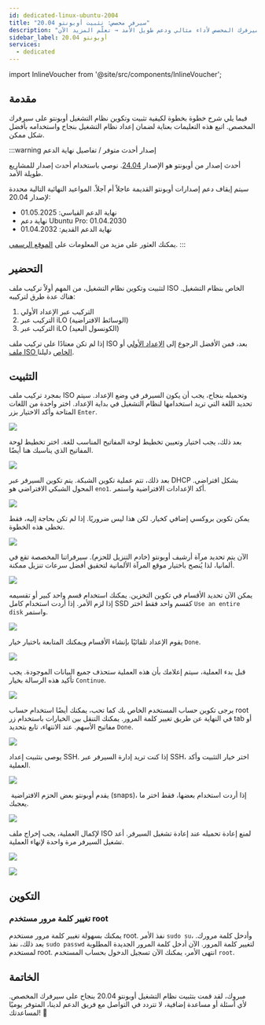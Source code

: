 ```yaml
---
id: dedicated-linux-ubuntu-2004
title: "سيرفر مخصص: تثبيت أوبونتو 20.04"
description: "اكتشف كيفية تثبيت وتكوين أوبونتو على سيرفرك المخصص لأداء مثالي ودعم طويل الأمد → تعلّم المزيد الآن"
sidebar_label: أوبونتو 20.04
services:
  - dedicated
---
```


import InlineVoucher from '@site/src/components/InlineVoucher';

## مقدمة

فيما يلي شرح خطوة بخطوة لكيفية تثبيت وتكوين نظام التشغيل أوبونتو على سيرفرك المخصص. اتبع هذه التعليمات بعناية لضمان إعداد نظام التشغيل بنجاح واستخدامه بأفضل شكل ممكن.



:::warning إصدار أحدث متوفر / تفاصيل نهاية الدعم

أحدث إصدار من أوبونتو هو الإصدار [24.04](dedicated-linux-ubuntu.md). نوصي باستخدام أحدث إصدار للمشاريع طويلة الأمد.

سيتم إيقاف دعم إصدارات أوبونتو القديمة عاجلاً أم آجلاً. المواعيد النهائية التالية محددة لإصدار 20.04:

- نهاية الدعم القياسي: 01.05.2025
- نهاية دعم Ubuntu Pro: 01.04.2030
- نهاية الدعم القديم: 01.04.2032

يمكنك العثور على مزيد من المعلومات على [الموقع الرسمي](https://ubuntu.com/about/release-cycle).
:::


<InlineVoucher />

## التحضير

لتثبيت وتكوين نظام التشغيل، من المهم أولاً تركيب ملف ISO الخاص بنظام التشغيل. هناك عدة طرق لتركيبه:

1. التركيب عبر الإعداد الأولي
2. التركيب عبر iLO (الوسائط الافتراضية)
3. التركيب عبر iLO (الكونسول البعيد)

إذا لم تكن معتادًا على تركيب ملف ISO بعد، فمن الأفضل الرجوع إلى [الإعداد الأولي](dedicated-setup.md) أو [ملف ISO الخاص](dedicated-iso.md) دليلنا.



## التثبيت

بمجرد تركيب ملف ISO وتحميله بنجاح، يجب أن يكون السيرفر في وضع الإعداد. سيتم تحديد اللغة التي تريد استخدامها لنظام التشغيل في بداية الإعداد. اختر واحدة من اللغات المتاحة وأكد الاختيار بزر `Enter`. 

![](https://screensaver01.zap-hosting.com/index.php/s/yrHMNzstM23XZH6/preview)

بعد ذلك، يجب اختيار وتعيين تخطيط لوحة المفاتيح المناسب للغة. اختر تخطيط لوحة المفاتيح الذي يناسبك هنا أيضًا. 

![](https://screensaver01.zap-hosting.com/index.php/s/x9kYGEWS5fy7Wjp/preview)

بعد ذلك، تتم عملية تكوين الشبكة. يتم تكوين السيرفر عبر DHCP بشكل افتراضي. المحول الشبكي الافتراضي هو `eno1`. أكد الإعدادات الافتراضية واستمر. 

![](https://screensaver01.zap-hosting.com/index.php/s/6mr5kAKJQ39iJt5/preview)

يمكن تكوين بروكسي إضافي كخيار. لكن هذا ليس ضروريًا. إذا لم تكن بحاجة إليه، فقط تخطى هذه الخطوة. 

![](https://screensaver01.zap-hosting.com/index.php/s/tz97Ee8ZQkxAGGb/preview)

الآن يتم تحديد مرآة أرشيف أوبونتو (خادم التنزيل للحزم). سيرفراتنا المخصصة تقع في ألمانيا، لذا يُنصح باختيار موقع المرآة الألمانية لتحقيق أفضل سرعات تنزيل ممكنة.

![](https://screensaver01.zap-hosting.com/index.php/s/xNknNyWAbd5DnsZ/preview)

يمكن الآن تحديد الأقسام في تكوين التخزين. يمكنك استخدام قسم واحد كبير أو تقسيمه إذا لزم الأمر. إذا أردت استخدام كامل SSD كقسم واحد فقط اختر `Use an entire disk` واستمر.

![](https://screensaver01.zap-hosting.com/index.php/s/2dJ9oeMGjpWn6cZ/preview)

يقوم الإعداد تلقائيًا بإنشاء الأقسام ويمكنك المتابعة باختيار خيار `Done`.

![](https://screensaver01.zap-hosting.com/index.php/s/WXfzt57Rtm2SQLD/preview)

قبل بدء العملية، سيتم إعلامك بأن هذه العملية ستحذف جميع البيانات الموجودة. يجب تأكيد هذه الرسالة بخيار `Continue`. 

![](https://screensaver01.zap-hosting.com/index.php/s/L3YcGNbYWpMmaDj/preview)

يرجى تكوين حساب المستخدم الخاص بك كما تحب، يمكنك أيضًا استخدام حساب root في النهاية عن طريق تغيير كلمة المرور.
يمكنك التنقل بين الخيارات باستخدام زر tab أو مفاتيح الأسهم. عند الانتهاء، تابع بتحديد `Done`.

![](https://screensaver01.zap-hosting.com/index.php/s/mqrjmF2ZmA2Qj9z/preview)





يوصى بتثبيت إعداد SSH. إذا كنت تريد إدارة السيرفر عبر SSH، اختر خيار التثبيت وأكد العملية.

![](https://screensaver01.zap-hosting.com/index.php/s/Xz3zzMdZ6C523ip/preview)

​	يقدم أوبونتو بعض الحزم الافتراضية (snaps)، إذا أردت استخدام بعضها، فقط اختر ما يعجبك.

![](https://screensaver01.zap-hosting.com/index.php/s/wcGiSwX935jXeex/preview)

لإكمال العملية، يجب إخراج ملف ISO لمنع إعادة تحميله عند إعادة تشغيل السيرفر. أعد تشغيل السيرفر مرة واحدة لإنهاء العملية. 

![](https://screensaver01.zap-hosting.com/index.php/s/SzrxCtJTx2S8Nef/preview)



![](https://screensaver01.zap-hosting.com/index.php/s/x3BRLSepSDFnYGA/preview)



## التكوين



### تغيير كلمة مرور مستخدم root

يمكنك بسهولة تغيير كلمة مرور مستخدم root. نفذ الأمر `sudo su`، وأدخل كلمة مرورك. بعد ذلك، نفذ `sudo passwd` لتغيير كلمة المرور. الآن أدخل كلمة المرور الجديدة المطلوبة لمستخدم root. انتهى الأمر، يمكنك الآن تسجيل الدخول بحساب المستخدم `root`.



## الخاتمة

مبروك، لقد قمت بتثبيت نظام التشغيل أوبونتو 20.04 بنجاح على سيرفرك المخصص. لأي أسئلة أو مساعدة إضافية، لا تتردد في التواصل مع فريق الدعم لدينا، المتوفر يوميًا لمساعدتك! 🙂






<InlineVoucher />
